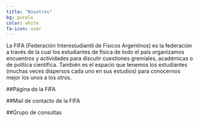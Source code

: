 ```yaml
---
title: "Nosotros"
bg: purple
color: white
fa-icon: user
---
```


La FIFA (Federación Interestudiantil de Físicos Argentinos) es la federación a través de la cual los estudiantes de física de todo el país organizamos encuentros y actividades para discutir cuestiones gremiales, académicas o de política científica. También es el espacio que tenemos los estudiantes (muchas veces dispersos cada uno en sus estudios) para conocernos mejor los unos a los otros.

##Página de la FIFA <a class="fa fa-facebook" href="https://www.facebook.com/FifaBsAs"></a>  

##Mail de contacto de la FIFA  <a class="fa fa-envelop" href="mailto:fifabsas@gmail.com"></a>   

##Grupo de consultas <a class="fa fa-facebook" href="https://www.facebook.com/groups/303815376436624/"></a>  

